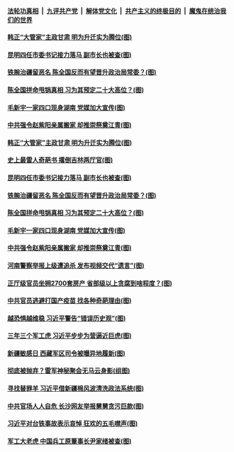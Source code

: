

####  [法轮功真相](../../../../basic/blob/master/README.md?t=04080002) &nbsp;|&nbsp; [九评共产党](../../../../9ping.md/blob/master/README.md?t=04080002) &nbsp;|&nbsp; [解体党文化](../../../../jtdwh.md/blob/master/README.md?t=04080002)  &nbsp;|&nbsp; [共产主义的终极目的](../../../../gczydzjmd.md/blob/master/README.md?t=04080002) &nbsp;|&nbsp; [魔鬼在统治我们的世界](../../../../mgztzwmdsj.md/blob/master/README.md?t=04080002) 

#### [韩正“大管家”主政甘肃 明为升迁实为腾位(图)](../pages/p2/967983.md?t=04080002) 

#### [昆明四任市委书记接力落马 副市长也被查(图)](../pages/p2/968001.md?t=04080002) 

#### [铁腕治疆留恶名 陈全国反而有望晋升政治局常委？(图)](../pages/p2/967994.md?t=04080002) 

#### [陈全国拼命甩锅真相 习为其预定二十大高位？(图)](../pages/p2/967911.md?t=04080002) 

#### [毛新宇一家四口现身湖南 党媒加大宣传(图)](../pages/p2/967889.md?t=04080002) 

#### [中共强令赵紫阳亲属搬家 却推崇祭奠江青(图)](../pages/p2/967895.md?t=04080002) 

#### [韩正“大管家”主政甘肃 明为升迁实为腾位(图)](../pages/p2/967983.md?t=04080002) 

#### [史上最雷人奇葩书 撂倒吉林两厅官(图)](../pages/p2/967993.md?t=04080002) 


#### [昆明四任市委书记接力落马 副市长也被查(图)](../pages/p2/968001.md?t=04080002) 

#### [铁腕治疆留恶名 陈全国反而有望晋升政治局常委？(图)](../pages/p2/967994.md?t=04080002) 

#### [陈全国拼命甩锅真相 习为其预定二十大高位？(图)](../pages/p2/967911.md?t=04080002) 

#### [毛新宇一家四口现身湖南 党媒加大宣传(图)](../pages/p2/967889.md?t=04080002) 


#### [中共强令赵紫阳亲属搬家 却推崇祭奠江青(图)](../pages/p2/967895.md?t=04080002) 

#### [河南警察举报上级遭追杀 发布视频交代“遗言”(图)](../pages/p2/967888.md?t=04080002) 

#### [正厅级官员坐拥2700套房产 省部级以上贪腐到啥程度？(图)](../pages/p2/967877.md?t=04080002) 

#### [中共官员逃避打国产疫苗 找各种奇葩理由(图)](../pages/p2/967807.md?t=04080002) 

#### [越恐惧越维稳 习近平警告“错误历史观”(图)](../pages/p2/967785.md?t=04080002) 

#### [三年三个军工虎 习近平步步为营逼近巨虎(图)](../pages/p2/967857.md?t=04080002) 

#### [新疆敏感日 西藏军区司令被曝异地履新(图)](../pages/p2/967832.md?t=04080002) 

#### [彻底被抛弃？雷军神秘聚会无马云身影(组图)](../pages/p2/967810.md?t=04080002) 

#### [寻找替罪羊 习近平借新疆棉风波清洗政法系统(图)](../pages/p2/967791.md?t=04080002) 

#### [中共官场人人自危 长沙网友举报舅舅贪污巨款(图)](../pages/p2/967780.md?t=04080002) 

#### [习近平对台铁事故表示哀悼 狂欢的五毛噤声(图)](../pages/p2/967715.md?t=04080002) 

#### [军工大老虎 中国兵工原董事长尹家绪被查(图)](../pages/p2/967714.md?t=04080002) 

